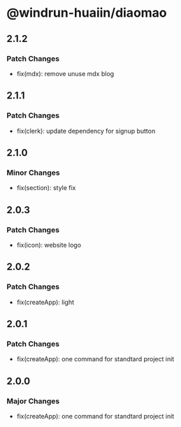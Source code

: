 # @windrun-huaiin/diaomao

## 2.1.2

### Patch Changes

- fix(mdx): remove unuse mdx blog

## 2.1.1

### Patch Changes

- fix(clerk): update dependency for signup button

## 2.1.0

### Minor Changes

- fix(section): style fix

## 2.0.3

### Patch Changes

- fix(icon): website logo

## 2.0.2

### Patch Changes

- fix(createApp): light

## 2.0.1

### Patch Changes

- fix(createApp): one command for standtard project init

## 2.0.0

### Major Changes

- fix(createApp): one command for standtard project init
